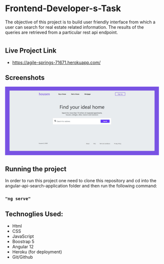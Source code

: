 # Frontend-Developer-s-Task
The objective of this project is to build user friendly interface from which a user can search for real estate related information. The results of the queries are retrieved from a particular rest api endpoint.
<h1 align="center"><project-name></h1>

<p align="center"><project-description></p>

## Live Project Link

- https://agile-springs-71671.herokuapp.com/
  
## Screenshots

<img src="https://github.com/Nadim-Mahmud-Dipu/Frontend-Developer-s-Task/blob/master/angular-api-search-application/Project_SS.jpg" >

## Running the project

In order to run this project one need to clone this repository and cd into the angular-api-search-application folder and then run the following command:

### `"ng serve"`

## Technoglies Used:

- Html
- CSS
- JavaScript
- Boostrap 5
- Angular 12
- Heroku (for deployment)
- Git/Github
